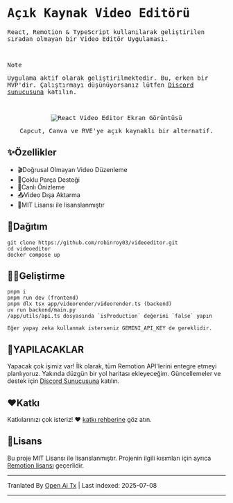 <samp>
  
<h1>Açık Kaynak Video Editörü</h1>
<p>React, Remotion & TypeScript kullanılarak geliştirilen sıradan olmayan bir Video Editör Uygulaması.</p>
<br />

> [!NOTE]  
> Uygulama aktif olarak geliştirilmektedir. Bu, erken bir MVP'dir. Çalıştırmayı düşünüyorsanız lütfen [Discord sunucusuna](https://discord.gg/GSknuxubZK) katılın.

<br />

<p align="center">
  <img src="https://raw.githubusercontent.com/robinroy03/videoeditor/main/public/screenshot-app.png" alt="React Video Editor Ekran Görüntüsü">
</p>
<p align="center">Capcut, Canva ve RVE'ye açık kaynaklı bir alternatif.</p>
</samp>

## ✨Özellikler

- 🎬Doğrusal Olmayan Video Düzenleme
- 🔀Çoklu Parça Desteği
- 👀Canlı Önizleme
- 📤Video Dışa Aktarma
- 📜MIT Lisansı ile lisanslanmıştır

## 🐋Dağıtım

```
git clone https://github.com/robinroy03/videoeditor.git
cd videoeditor
docker compose up
```

## 🧑‍💻Geliştirme

```
pnpm i
pnpm run dev (frontend)
pnpm dlx tsx app/videorender/videorender.ts (backend)
uv run backend/main.py
/app/utils/api.ts dosyasında `isProduction` değerini `false` yapın

Eğer yapay zeka kullanmak isterseniz GEMINI_API_KEY de gereklidir.
```

## 📃YAPILACAKLAR

Yapacak çok işimiz var! İlk olarak, tüm Remotion API'lerini entegre etmeyi planlıyoruz. Yakında düzgün bir yol haritası ekleyeceğim. Güncellemeler ve destek için [Discord Sunucusuna](https://discord.com/invite/GSknuxubZK) katılın.

## ❤️Katkı

Katkılarınızı çok isteriz! ❤️ [katkı rehberine](https://raw.githubusercontent.com/robinroy03/videoeditor/main/CONTRIBUTING.md) göz atın.

## 📜Lisans

Bu proje MIT Lisansı ile lisanslanmıştır. Projenin ilgili kısımları için ayrıca [Remotion lisansı](https://github.com/remotion-dev/remotion/blob/main/LICENSE.md) geçerlidir.

---

Tranlated By [Open Ai Tx](https://github.com/OpenAiTx/OpenAiTx) | Last indexed: 2025-07-08

---